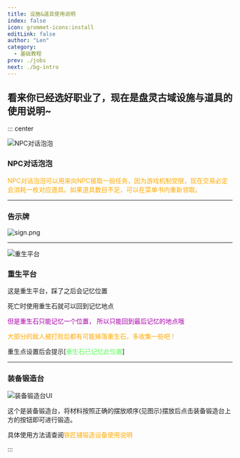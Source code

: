 ```yaml
---
title: 设施&道具使用说明
index: false
icon: grommet-icons:install
editLink: false
author: "Len"
category:
  - 基础教程
prev: ./jobs
next: ./bg-intro
---
```


##  看来你已经选好职业了，现在是盘灵古域设施与道具的使用说明~



::: center



![NPC对话泡泡](/assets/panling/items/npc_bubble.png)

### NPC对话泡泡

<span style="color: #FFAA00;">NPC对话泡泡可以用来向NPC接取一般任务，因为游戏机制受限，现在交易必定会消耗一枚对应道具。如果道具数目不足，可以在菜单书内重新领取。</span>

------

### 告示牌

![sign.png](https://img06.mifile.cn/v1/MI_542ED8B1722DC/ef362a1aaaab6b96f95f80be1bd62430.png)

------

![重生平台](https://img03.mifile.cn/v1/MI_542ED8B1722DC/cb50029b091bc37ed46f1c61f78313e2.png)

### 重生平台

这是重生平台，踩了之后会记忆位置

死亡时使用重生石就可以回到记忆地点

<span style="color: #AA00AA;">但是重生石只能记忆一个位置，
</span><span style="color: #AA00AA;">所以只能回到最后记忆的地点哦
</span>

<span style="color: #FFAA00;">大部分的敌人被打败后都有可能掉落重生石，多收集一些吧！</span>

重生点设置后会提示[<span style="color: #55FF55;">重生石已记忆此位置</span>]

------

### 装备锻造台

![装备锻造台UI](https://img06.mifile.cn/v1/MI_542ED8B1722DC/5f176a8974f453b4958f5223fe773566.png)

这个是装备锻造台，将材料按照正确的摆放顺序(见图示)摆放后点击装备锻造台上方的按钮即可进行锻造。

具体使用方法请查阅<span style="color: #FFAA00;">铁匠铺锻造设备使用说明</span>

:::
